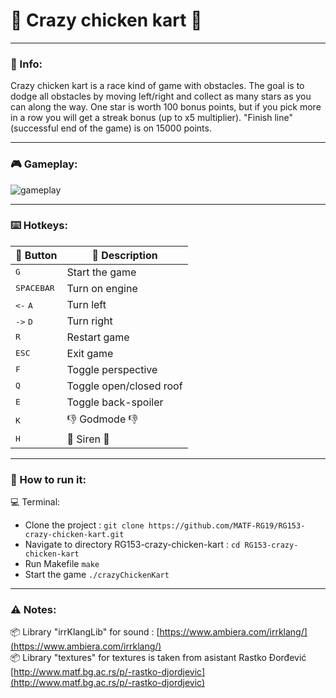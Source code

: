 # :checkered_flag: Crazy chicken kart :checkered_flag:
_____
### :memo: Info:
  Crazy chicken kart is a race kind of game with obstacles.
The goal is to dodge all obstacles by moving left/right and collect as many stars as you can along the way. One star is worth 100 bonus points, but if you pick more in a row you will get a streak bonus  (up to x5 multiplier). "Finish line" (successful end of the game) is on 15000 points.
_____
### :video_game: Gameplay:
![gameplay](https://github.com/MATF-RG19/RG153-crazy-chicken-kart/blob/master/GIFs/Gameplay.gif?raw=true)
_____
### :keyboard: Hotkeys:

  | :white_square_button: Button |:memo: Description |
  | --- | --- |
  | <kbd> G </kdb> | Start the game |
  | <kbd> SPACEBAR </kbd> | Turn on engine |
  | <kbd><-</kbd>    <kbd>A</kbd> | Turn left |
  | <kbd>-></kbd>    <kbd>D</kbd> | Turn right |
  | <kbd>R</kbd> | Restart game |
  | <kbd> ESC </kdb> | Exit game |
  | <kbd> F </kdb> | Toggle perspective |
  | <kbd> Q </kdb> | Toggle open/closed roof |
  | <kbd> E </kdb> | Toggle back-spoiler |
  | <kbd> K </kdb> | :-1: Godmode :-1: |
  | <kbd> H </kdb> | 📣 Siren 📣	|
_____
### 🚀 How to run it:
  
  :computer: Terminal:
  * Clone the project : `git clone https://github.com/MATF-RG19/RG153-crazy-chicken-kart.git`
  * Navigate to directory RG153-crazy-chicken-kart : `cd RG153-crazy-chicken-kart`
  * Run Makefile `make`
  * Start the game `./crazyChickenKart`
_____  
### ⚠️ Notes:
  📦 Library "irrKlangLib" for sound : [https://www.ambiera.com/irrklang/](https://www.ambiera.com/irrklang/)<br>
  📦 Library "textures" for textures is taken from asistant Rastko Đorđević [http://www.matf.bg.ac.rs/p/-rastko-djordjevic](http://www.matf.bg.ac.rs/p/-rastko-djordjevic)  
  
  
  


